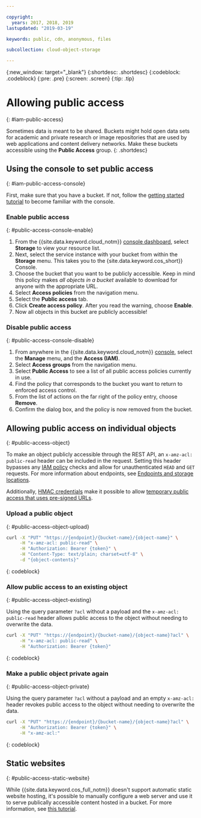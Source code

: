 ```yaml
---

copyright:
  years: 2017, 2018, 2019
lastupdated: "2019-03-19"

keywords: public, cdn, anonymous, files

subcollection: cloud-object-storage

---
```

{:new_window: target="_blank"}
{:shortdesc: .shortdesc}
{:codeblock: .codeblock}
{:pre: .pre}
{:screen: .screen}
{:tip: .tip}

# Allowing public access
{: #iam-public-access}

Sometimes data is meant to be shared. Buckets might hold open data sets for academic and private research or image repositories that are used by web applications and content delivery networks. Make these buckets accessible using the **Public Access** group.
{: .shortdesc}

## Using the console to set public access
{: #iam-public-access-console}

First, make sure that you have a bucket. If not, follow the [getting started tutorial](/docs/services/cloud-object-storage?topic=cloud-object-storage-getting-started) to become familiar with the console.

### Enable public access
{: #public-access-console-enable}

1. From the {{site.data.keyword.cloud_notm}} [console dashboard](https://cloud.ibm.com/), select **Storage** to view your resource list.
2. Next, select the service instance with your bucket from within the **Storage** menu. This takes you to the {site.data.keyword.cos_short}} Console.
3. Choose the bucket that you want to be publicly accessible. Keep in mind this policy makes _all objects in a bucket_ available to download for anyone with the appropriate URL.
4. Select **Access policies** from the navigation menu.
5. Select the **Public access** tab.
6. Click **Create access policy**. After you read the warning, choose **Enable**.
7. Now all objects in this bucket are publicly accessible!

### Disable public access
{: #public-access-console-disable}

1. From anywhere in the {{site.data.keyword.cloud_notm}} [console](https://cloud.ibm.com/), select the **Manage** menu, and the **Access (IAM)**.
2. Select **Access groups** from the navigation menu.
3. Select **Public Access** to see a list of all public access policies currently in use.
4. Find the policy that corresponds to the bucket you want to return to enforced access control.
5. From the list of actions on the far right of the policy entry, choose **Remove**.
6. Confirm the dialog box, and the policy is now removed from the bucket.

## Allowing public access on individual objects
{: #public-access-object}

To make an object publicly accessible through the REST API, an `x-amz-acl: public-read` header can be included in the request. Setting this header bypasses any [IAM policy](/docs/services/cloud-object-storage/iam?topic=cloud-object-storage-iam-overview) checks and allow for unauthenticated `HEAD` and `GET` requests. For more information about endpoints, see [Endpoints and storage locations](/docs/services/cloud-object-storage?topic=cloud-object-storage-endpoints#endpoints).

Additionally, [HMAC credentials](/docs/services/cloud-object-storage/hmac?topic=cloud-object-storage-hmac-signature) make it possible to allow [temporary public access that uses pre-signed URLs](/docs/services/cloud-object-storage/hmac?topic=cloud-object-storage-presign-url).

### Upload a public object
{: #public-access-object-upload}

```sh
curl -X "PUT" "https://{endpoint}/{bucket-name}/{object-name}" \
     -H "x-amz-acl: public-read" \
     -H "Authorization: Bearer {token}" \
     -H "Content-Type: text/plain; charset=utf-8" \
     -d "{object-contents}"
```
{: codeblock}

### Allow public access to an existing object
{: #public-access-object-existing}

Using the query parameter `?acl` without a payload and the `x-amz-acl: public-read` header allows public access to the object without needing to overwrite the data.

```sh
curl -X "PUT" "https://{endpoint}/{bucket-name}/{object-name}?acl" \
     -H "x-amz-acl: public-read" \
     -H "Authorization: Bearer {token}"
```
{: codeblock}

### Make a public object private again
{: #public-access-object-private}

Using the query parameter `?acl` without a payload and an empty `x-amz-acl:` header revokes public access to the object without needing to overwrite the data.

```sh
curl -X "PUT" "https://{endpoint}/{bucket-name}/{object-name}?acl" \
     -H "Authorization: Bearer {token}" \
     -H "x-amz-acl:"
```
{: codeblock}

## Static websites
{: #public-access-static-website}

While {{site.data.keyword.cos_full_notm}} doesn't support automatic static website hosting, it's possible to manually configure a web server and use it to serve publically accessible content hosted in a bucket. For more information, see [this tutorial](https://www.ibm.com/cloud/blog/static-websites-cloud-object-storage-cos).
